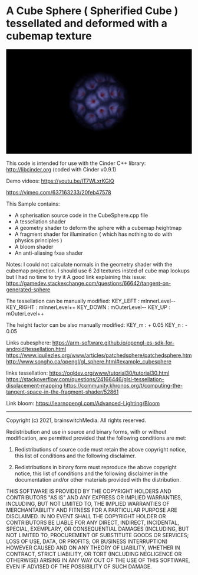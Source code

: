 # A Cube Sphere ( Spherified Cube ) tessellated and deformed with a cubemap texture

![deformedSphereMapping](https://github.com/brainswitchMedia/Cinder-Samples/blob/master/CubeSphereDisplacementMapping/cube_sphere.jpg)

This code is intended for use with the Cinder C++ library: http://libcinder.org (coded with Cinder v0.9.1)

Demo videos:
https://youtu.be/IT7WLxrKGlQ

https://vimeo.com/637163233/20feb47578

This Sample contains:
* A spherisation source code in the CubeSphere.cpp file
* A tessellation shader  
* A geometry shader to deform the sphere with a cubemap heightmap
* A fragment shader for illumination ( which has nothing to do with physics principles )
* A bloom shader 
* An anti-aliasing fxaa shader

Notes:
I could not calculate normals in the geometry shader with the cubemap projection. I should use 6 2d textures insted of cube map lookups but I had no time to try it
A good link explaining this issue: https://gamedev.stackexchange.com/questions/66642/tangent-on-generated-sphere

The tessellation can be manually modified:
KEY_LEFT : mInnerLevel--
KEY_RIGHT : mInnerLevel++
KEY_DOWN : mOuterLevel--
KEY_UP : mOuterLevel++

The height factor can be also manually modified:
KEY_m : + 0.05
KEY_n : - 0.05

Links cubesphere:
https://arm-software.github.io/opengl-es-sdk-for-android/tessellation.html
https://www.iquilezles.org/www/articles/patchedsphere/patchedsphere.htm
http://www.songho.ca/opengl/gl_sphere.html#example_cubesphere

links tessellation:
https://ogldev.org/www/tutorial30/tutorial30.html
https://stackoverflow.com/questions/24166446/glsl-tessellation-displacement-mapping
https://community.khronos.org/t/computing-the-tangent-space-in-the-fragment-shader/52861

Link bloom:
https://learnopengl.com/Advanced-Lighting/Bloom

----------------------------------------------------------------------------------

Copyright (c) 2021, brainswitchMedia. All rights reserved.

Redistribution and use in source and binary forms, with or without
modification, are permitted provided that the following conditions are met:

1. Redistributions of source code must retain the above copyright notice, this
   list of conditions and the following disclaimer.

2. Redistributions in binary form must reproduce the above copyright notice,
   this list of conditions and the following disclaimer in the documentation
   and/or other materials provided with the distribution.

THIS SOFTWARE IS PROVIDED BY THE COPYRIGHT HOLDERS AND CONTRIBUTORS "AS IS"
AND ANY EXPRESS OR IMPLIED WARRANTIES, INCLUDING, BUT NOT LIMITED TO, THE
IMPLIED WARRANTIES OF MERCHANTABILITY AND FITNESS FOR A PARTICULAR PURPOSE ARE
DISCLAIMED. IN NO EVENT SHALL THE COPYRIGHT HOLDER OR CONTRIBUTORS BE LIABLE
FOR ANY DIRECT, INDIRECT, INCIDENTAL, SPECIAL, EXEMPLARY, OR CONSEQUENTIAL
DAMAGES (INCLUDING, BUT NOT LIMITED TO, PROCUREMENT OF SUBSTITUTE GOODS OR
SERVICES; LOSS OF USE, DATA, OR PROFITS; OR BUSINESS INTERRUPTION) HOWEVER
CAUSED AND ON ANY THEORY OF LIABILITY, WHETHER IN CONTRACT, STRICT LIABILITY,
OR TORT (INCLUDING NEGLIGENCE OR OTHERWISE) ARISING IN ANY WAY OUT OF THE USE
OF THIS SOFTWARE, EVEN IF ADVISED OF THE POSSIBILITY OF SUCH DAMAGE.
